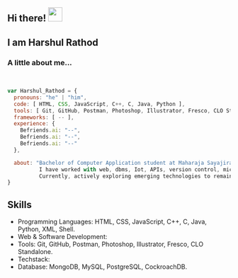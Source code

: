 
<div>

## Hi there! <img src="https://media.giphy.com/media/cLGu3Icy4OImKOJpai/giphy.gif" width="32"> 
## I am Harshul Rathod  

###  A little about me...  

<br/>

```javascript
var Harshul_Rathod = {
  pronouns: "he" | "him",
  code: [ HTML, CSS, JavaScript, C++, C, Java, Python ],
  tools: [ Git, GitHub, Postman, Photoshop, Illustrator, Fresco, CLO Standalone ],
  frameworks: [ -- ],
  experience: {
    Befriends.ai: "--",
    Befriends.ai: "--",
    Befriends.ai: "--"
  },

  about: "Bachelor of Computer Application student at Maharaja Sayajirao University, skilled in web development.
          I have worked with web, dbms, Iot, APIs, version control, microcontroller.
          Currently, actively exploring emerging technologies to remain current with industry advancements."
}

```

## Skills

- Programming Languages: HTML, CSS, JavaScript, C++, C, Java, Python, XML, Shell.
- Web & Software Development:
- Tools: Git, GitHub, Postman, Photoshop, Illustrator, Fresco, CLO Standalone.
- Techstack:
- Database: MongoDB, MySQL, PostgreSQL, CockroachDB.
